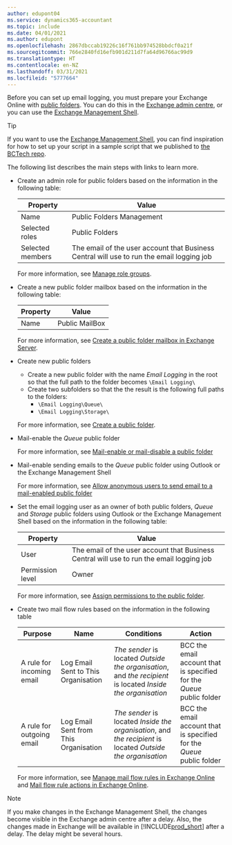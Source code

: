 ```yaml
---
author: edupont04
ms.service: dynamics365-accountant
ms.topic: include
ms.date: 04/01/2021
ms.author: edupont
ms.openlocfilehash: 2867dbccab19226c16f761bb974528bbdcf0a21f
ms.sourcegitcommit: 766e2840fd16efb901d211d7fa64d96766ac99d9
ms.translationtype: HT
ms.contentlocale: en-NZ
ms.lasthandoff: 03/31/2021
ms.locfileid: "5777664"
---
```

Before you can set up email logging, you must prepare your Exchange Online with [public folders](/exchange/collaboration/public-folders/public-folders?view=exchserver-2019&preserve-view=true ). You can do this in the [Exchange admin centre](/Exchange/architecture/client-access/exchange-admin-center?view=exchserver-2019&preserve-view=true ), or you can use the [Exchange Management Shell](/powershell/exchange/exchange-management-shell?view=exchange-ps&preserve-view=true ).  

> [!TIP]
> If you want to use the [Exchange Management Shell](/powershell/exchange/exchange-management-shell?view=exchange-ps&preserve-view=true ), you can find inspiration for how to set up your script in a sample script that we published to [the BCTech repo](https://github.com/microsoft/BCTech/tree/master/samples/EmailLogging).

The following list describes the main steps with links to learn more.  

- Create an admin role for public folders based on the information in the following table:

  |Property        |Value                     |
  |----------------|--------------------------|
  |Name            |Public Folders Management |
  |Selected roles  |Public Folders            |
  |Selected members|The email of the user account that Business Central will use to run the email logging job|

  For more information, see [Manage role groups](/exchange/permissions/role-groups?view=exchserver-2019&preserve-view=true).

- Create a new public folder mailbox based on the information in the following table:

  |Property        |Value                     |
  |----------------|--------------------------|
  |Name            |Public MailBox            |

  For more information, see [Create a public folder mailbox in Exchange Server](/exchange/collaboration/public-folders/create-public-folder-mailboxes).  

- Create new public folders

  - Create a new public folder with the name *Email Logging* in the root so that the full path to the folder becomes ```\Email Logging\```
  - Create two subfolders so that the the result is the following full paths to the folders:
    - ```\Email Logging\Queue\```
    - ```\Email Logging\Storage\```

  For more information, see [Create a public folder](/exchange/collaboration/public-folders/create-public-folders?view=exchserver-2019&preserve-view=true).

- Mail-enable the *Queue* public folder

  For more information, see [Mail-enable or mail-disable a public folder](/exchange/collaboration/public-folders/mail-enable-or-disable?view=exchserver-2019&preserve-view=true)

- Mail-enable sending emails to the *Queue* public folder using Outlook or the Exchange Management Shell

  For more information, see [Allow anonymous users to send email to a mail-enabled public folder](/exchange/collaboration/public-folders/mail-enable-or-disable#allow-anonymous-users-to-send-email-to-a-mail-enabled-public-folder?view=exchserver-2019&preserve-view=true)

- Set the email logging user as an owner of both public folders, *Queue* and *Storage* public folders  using Outlook or the Exchange Management Shell based on the information in the following table:

  |Property        |Value                     |
  |----------------|--------------------------|
  |User            |The email of the user account that Business Central will use to run the email logging job|
  |Permission level|Owner                     |

  For more information, see [Assign permissions to the public folder](/exchange/collaboration-exo/public-folders/set-up-public-folders#step-3-assign-permissions-to-the-public-folder).

- Create two mail flow rules based on the information in the following table

  |Purpose  |Name |Conditions                        |Action                                       |
  |---------|-----|----------------------------------|---------------------------------------------|
  |A rule for incoming email |Log Email Sent to This Organisation|*The sender* is located *Outside the organisation*, and *the recipient* is located *Inside the organisation*|BCC the email account that is specified for the *Queue* public folder|
  |A rule for outgoing email | Log Email Sent from This Organisation |*The sender* is located *Inside the organisation*, and *the recipient* is located *Outside the organisation*|BCC the email account that is specified for the *Queue* public folder|
  
  For more information, see [Manage mail flow rules in Exchange Online](/exchange/security-and-compliance/mail-flow-rules/manage-mail-flow-rules) and [Mail flow rule actions in Exchange Online](/exchange/security-and-compliance/mail-flow-rules/mail-flow-rule-actions).

> [!NOTE]
> If you make changes in the Exchange Management Shell, the changes become visible in the Exchange admin centre after a delay. Also, the changes made in Exchange will be available in [!INCLUDE[prod_short](prod_short.md)] after a delay. The delay might be several hours.
